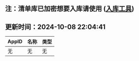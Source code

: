 ## 注：清单库已加密想要入库请使用 ([入库工具](https://github.com/BlankTMing/ManifestAutoUpdate/releases))

## 更新时间：2024-10-08 22:04:41
| AppID | 名称 | 类型  |
| :-------------------- | :----------------------------- | :----------- |
| 无 | 无 | 无 |
